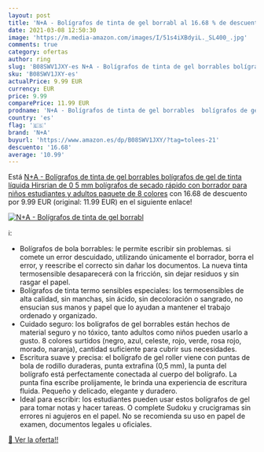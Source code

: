 ```yaml
---
layout: post
title: 'N+A - Bolígrafos de tinta de gel borrabl al 16.68 % de descuento'
date: 2021-03-08 12:50:30
image: 'https://m.media-amazon.com/images/I/51s4iXBdyiL._SL400_.jpg'
comments: true
category: ofertas
author: ring
slug: 'B08SWV1JXY-es N+A - Bolígrafos de tinta de gel borrables bolígrafos de...'
sku: 'B08SWV1JXY-es'
actualPrice: 9.99 EUR
currency: EUR
price: 9.99
comparePrice: 11.99 EUR
prodname: 'N+A - Bolígrafos de tinta de gel borrables  bolígrafos de gel de tinta líquida Hirsrian de 0 5 mm bolígrafos de secado rápido con borrador para niños  estudiantes y adultos  paquete de 8 colores'
country: 'es'
flag: '🇪🇸'
brand: 'N+A'
buyurl: 'https://www.amazon.es/dp/B08SWV1JXY/?tag=tolees-21'
descuento: '16.68'
average: '10.99'
---
```


Está [N+A - Bolígrafos de tinta de gel borrables  bolígrafos de gel de tinta líquida Hirsrian de 0 5 mm bolígrafos de secado rápido con borrador para niños  estudiantes y adultos  paquete de 8 colores](https://www.amazon.es/dp/B08SWV1JXY/?tag=tolees-21) con 16.68 de descuento por 9.99 EUR (original: 11.99 EUR) en el siguiente enlace!

[![N+A - Bolígrafos de tinta de gel borrabl](https://m.media-amazon.com/images/I/51s4iXBdyiL._SL400_.jpg)](https://www.amazon.es/dp/B08SWV1JXY/?tag=tolees-21)

ℹ️:

- Bolígrafos de bola borrables: le permite escribir sin problemas. si comete un error descuidado, utilizando únicamente el borrador, borra el error, y reescribe el correcto sin dañar los documentos. La nueva tinta termosensible desaparecerá con la fricción, sin dejar residuos y sin rasgar el papel.
- Bolígrafos de tinta termo sensibles especiales: los termosensibles de alta calidad, sin manchas, sin ácido, sin decoloración o sangrado, no ensucian sus manos y papel que lo ayudan a mantener el trabajo ordenado y organizado.
- Cuidado seguro: los bolígrafos de gel borrables están hechos de material seguro y no tóxico, tanto adultos como niños pueden usarlo a gusto. 8 colores surtidos (negro, azul, celeste, rojo, verde, rosa rojo, morado, naranja), cantidad suficiente para cubrir sus necesidades.
- Escritura suave y precisa: el bolígrafo de gel roller viene con puntas de bola de rodillo duraderas, punta extrafina (0,5 mm), la punta del bolígrafo está perfectamente conectada al cuerpo del bolígrafo. La punta fina escribe prolijamente, le brinda una experiencia de escritura fluida. Pequeño y delicado, elegante y duradero.
- Ideal para escribir: los estudiantes pueden usar estos bolígrafos de gel para tomar notas y hacer tareas. O complete Sudoku y crucigramas sin errores ni agujeros en el papel. No se recomienda su uso en papel de examen, documentos legales u oficiales.

[🛒 Ver la oferta!!](https://www.amazon.es/dp/B08SWV1JXY/?tag=tolees-21)
